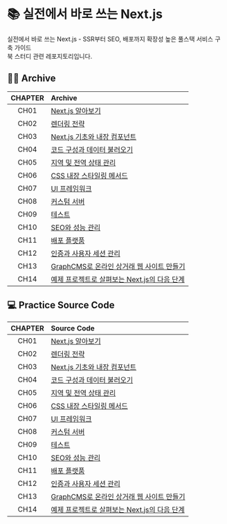 # 📚 실전에서 바로 쓰는 Next.js 
실전에서 바로 쓰는 Next.js - SSR부터 SEO, 배포까지 확장성 높은 풀스택 서비스 구축 가이드   
북 스터디 관련 레포지토리입니다.   

## ✍🏻 Archive 
**CHAPTER**|**Archive**
:---:|:---
CH01|[Next.js 알아보기](https://github.com/yoo-jimin127/NextJS-bookStudy/tree/main/CH01.%20Next.js%20%EC%95%8C%EC%95%84%EB%B3%B4%EA%B8%B0)
CH02|[렌더링 전략](https://github.com/yoo-jimin127/NextJS-bookStudy/tree/main/CH02.%20%EB%A0%8C%EB%8D%94%EB%A7%81%20%EC%A0%84%EB%9E%B5)
CH03|[Next.js 기초와 내장 컴포넌트](https://github.com/yoo-jimin127/NextJS-bookStudy/tree/main/CH03.%20Next.js%20%EA%B8%B0%EC%B4%88%EC%99%80%20%EB%82%B4%EC%9E%A5%20%EC%BB%B4%ED%8F%AC%EB%84%8C%ED%8A%B8)
CH04|[코드 구성과 데이터 불러오기](https://github.com/yoo-jimin127/NextJS-bookStudy/tree/main/CH04.%20%EC%BD%94%EB%93%9C%20%EA%B5%AC%EC%84%B1%EA%B3%BC%20%EB%8D%B0%EC%9D%B4%ED%84%B0%20%EB%B6%88%EB%9F%AC%EC%98%A4%EA%B8%B0)
CH05|[지역 및 전역 상태 관리](https://github.com/yoo-jimin127/NextJS-bookStudy/tree/main/CH05.%20%EC%A7%80%EC%97%AD%20%EB%B0%8F%20%EC%A0%84%EC%97%AD%20%EC%83%81%ED%83%9C%20%EA%B4%80%EB%A6%AC)
CH06|[CSS 내장 스타일링 메서드](https://github.com/yoo-jimin127/NextJS-bookStudy/tree/main/CH06.%20CSS%EC%99%80%20%EB%82%B4%EC%9E%A5%20%EC%8A%A4%ED%83%80%EC%9D%BC%EB%A7%81%20%EB%A9%94%EC%84%9C%EB%93%9C)
CH07|[UI 프레임워크](https://github.com/yoo-jimin127/NextJS-bookStudy/tree/main/CH07.%20UI%20%ED%94%84%EB%A0%88%EC%9E%84%EC%9B%8C%ED%81%AC)
CH08|[커스텀 서버](https://github.com/yoo-jimin127/NextJS-bookStudy/tree/main/CH08.%20%EC%BB%A4%EC%8A%A4%ED%85%80%20%EC%84%9C%EB%B2%84)
CH09|[테스트](https://github.com/yoo-jimin127/NextJS-bookStudy/tree/main/CH09.%20%ED%85%8C%EC%8A%A4%ED%8A%B8)
CH10|[SEO와 성능 관리](https://github.com/yoo-jimin127/NextJS-bookStudy/tree/main/CH10.%20SEO%EC%99%80%20%EC%84%B1%EB%8A%A5%20%EA%B4%80%EB%A6%AC)
CH11|[배포 플랫품](https://github.com/yoo-jimin127/NextJS-bookStudy/tree/main/CH11.%20%EB%B0%B0%ED%8F%AC%20%ED%94%8C%EB%9E%AB%ED%8F%BC)
CH12|[인증과 사용자 세션 관리](https://github.com/yoo-jimin127/NextJS-bookStudy/tree/main/CH12.%20%EC%9D%B8%EC%A6%9D%EA%B3%BC%20%EC%82%AC%EC%9A%A9%EC%9E%90%20%EC%84%B8%EC%85%98%20%EA%B4%80%EB%A6%AC)
CH13|[GraphCMS로 온라인 상거래 웹 사이트 만들기](https://github.com/yoo-jimin127/NextJS-bookStudy/tree/main/CH13.%20GraphCMS%EB%A1%9C%20%EC%98%A8%EB%9D%BC%EC%9D%B8%20%EC%83%81%EA%B1%B0%EB%9E%98%20%EC%9B%B9%20%EC%82%AC%EC%9D%B4%ED%8A%B8%20%EB%A7%8C%EB%93%A4%EA%B8%B0)
CH14|[예제 프로젝트로 살펴보는 Next.js의 다음 단계](https://github.com/yoo-jimin127/NextJS-bookStudy/tree/main/CH14.%20%EC%98%88%EC%A0%9C%20%ED%94%84%EB%A1%9C%EC%A0%9D%ED%8A%B8%EB%A1%9C%20%EC%82%B4%ED%8E%B4%EB%B3%B4%EB%8A%94%20Next.js%EC%9D%98%20%EB%8B%A4%EC%9D%8C%20%EB%8B%A8%EA%B3%84)

## 💻 Practice Source Code
**CHAPTER**|**Source Code**
:---:|:---
CH01|[Next.js 알아보기](https://github.com/yoo-jimin127/NextJS-bookStudy/tree/main/CH01.%20Next.js%20%EC%95%8C%EC%95%84%EB%B3%B4%EA%B8%B0)
CH02|[렌더링 전략](https://github.com/yoo-jimin127/NextJS-bookStudy/tree/main/CH02.%20%EB%A0%8C%EB%8D%94%EB%A7%81%20%EC%A0%84%EB%9E%B5)
CH03|[Next.js 기초와 내장 컴포넌트](https://github.com/yoo-jimin127/NextJS-bookStudy/tree/main/CH03.%20Next.js%20%EA%B8%B0%EC%B4%88%EC%99%80%20%EB%82%B4%EC%9E%A5%20%EC%BB%B4%ED%8F%AC%EB%84%8C%ED%8A%B8)
CH04|[코드 구성과 데이터 불러오기](https://github.com/yoo-jimin127/NextJS-bookStudy/tree/main/CH04.%20%EC%BD%94%EB%93%9C%20%EA%B5%AC%EC%84%B1%EA%B3%BC%20%EB%8D%B0%EC%9D%B4%ED%84%B0%20%EB%B6%88%EB%9F%AC%EC%98%A4%EA%B8%B0)
CH05|[지역 및 전역 상태 관리](https://github.com/yoo-jimin127/NextJS-bookStudy/tree/main/CH05.%20%EC%A7%80%EC%97%AD%20%EB%B0%8F%20%EC%A0%84%EC%97%AD%20%EC%83%81%ED%83%9C%20%EA%B4%80%EB%A6%AC)
CH06|[CSS 내장 스타일링 메서드](https://github.com/yoo-jimin127/NextJS-bookStudy/tree/main/CH06.%20CSS%EC%99%80%20%EB%82%B4%EC%9E%A5%20%EC%8A%A4%ED%83%80%EC%9D%BC%EB%A7%81%20%EB%A9%94%EC%84%9C%EB%93%9C)
CH07|[UI 프레임워크](https://github.com/yoo-jimin127/NextJS-bookStudy/tree/main/CH07.%20UI%20%ED%94%84%EB%A0%88%EC%9E%84%EC%9B%8C%ED%81%AC)
CH08|[커스텀 서버](https://github.com/yoo-jimin127/NextJS-bookStudy/tree/main/CH08.%20%EC%BB%A4%EC%8A%A4%ED%85%80%20%EC%84%9C%EB%B2%84)
CH09|[테스트](https://github.com/yoo-jimin127/NextJS-bookStudy/tree/main/CH09.%20%ED%85%8C%EC%8A%A4%ED%8A%B8)
CH10|[SEO와 성능 관리](https://github.com/yoo-jimin127/NextJS-bookStudy/tree/main/CH10.%20SEO%EC%99%80%20%EC%84%B1%EB%8A%A5%20%EA%B4%80%EB%A6%AC)
CH11|[배포 플랫품](https://github.com/yoo-jimin127/NextJS-bookStudy/tree/main/CH11.%20%EB%B0%B0%ED%8F%AC%20%ED%94%8C%EB%9E%AB%ED%8F%BC)
CH12|[인증과 사용자 세션 관리](https://github.com/yoo-jimin127/NextJS-bookStudy/tree/main/CH12.%20%EC%9D%B8%EC%A6%9D%EA%B3%BC%20%EC%82%AC%EC%9A%A9%EC%9E%90%20%EC%84%B8%EC%85%98%20%EA%B4%80%EB%A6%AC)
CH13|[GraphCMS로 온라인 상거래 웹 사이트 만들기](https://github.com/yoo-jimin127/NextJS-bookStudy/tree/main/CH13.%20GraphCMS%EB%A1%9C%20%EC%98%A8%EB%9D%BC%EC%9D%B8%20%EC%83%81%EA%B1%B0%EB%9E%98%20%EC%9B%B9%20%EC%82%AC%EC%9D%B4%ED%8A%B8%20%EB%A7%8C%EB%93%A4%EA%B8%B0)
CH14|[예제 프로젝트로 살펴보는 Next.js의 다음 단계](https://github.com/yoo-jimin127/NextJS-bookStudy/tree/main/CH14.%20%EC%98%88%EC%A0%9C%20%ED%94%84%EB%A1%9C%EC%A0%9D%ED%8A%B8%EB%A1%9C%20%EC%82%B4%ED%8E%B4%EB%B3%B4%EB%8A%94%20Next.js%EC%9D%98%20%EB%8B%A4%EC%9D%8C%20%EB%8B%A8%EA%B3%84)